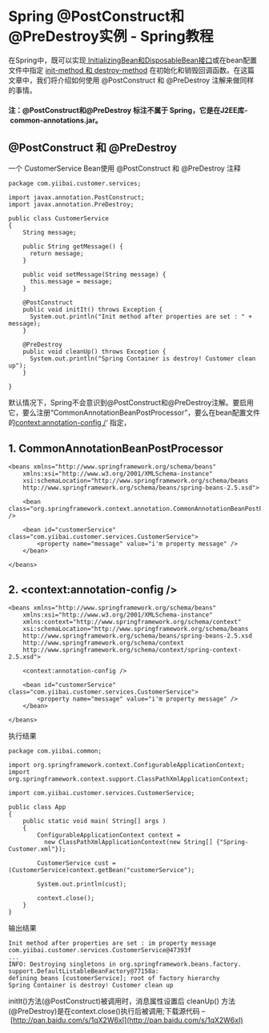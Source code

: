 # Spring @PostConstruct和@PreDestroy实例 - Spring教程

在Spring中，既可以实现[ InitializingBean和DisposableBean接口](http://www.yiibai.com/spring/spring-initializingbean-and-disposablebean-example.html)或在bean配置文件中指定 [init-method 和 destroy-method](http://www.yiibai.com/spring/spring-init-method-and-destroy-method-example.html) 在初始化和销毁回调函数。在这篇文章中，我们将介绍如何使用 @PostConstruct 和 @PreDestroy 注解来做同样的事情。

#### 注：@PostConstruct和@PreDestroy 标注不属于 Spring，它是在J2EE库- common-annotations.jar。

## @PostConstruct 和 @PreDestroy

一个 CustomerService Bean使用 @PostConstruct 和 @PreDestroy 注释

```
package com.yiibai.customer.services;

import javax.annotation.PostConstruct;
import javax.annotation.PreDestroy;

public class CustomerService
{
    String message;

    public String getMessage() {
      return message;
    }

    public void setMessage(String message) {
      this.message = message;
    }

    @PostConstruct
    public void initIt() throws Exception {
      System.out.println("Init method after properties are set : " + message);
    }

    @PreDestroy
    public void cleanUp() throws Exception {
      System.out.println("Spring Container is destroy! Customer clean up");
    }

}
```

默认情况下，Spring不会意识到@PostConstruct和@PreDestroy注解。要启用它，要么注册“CommonAnnotationBeanPostProcessor”，要么在bean配置文件的<context:annotation-config />‘ 指定，

## 1\. CommonAnnotationBeanPostProcessor

```
<beans xmlns="http://www.springframework.org/schema/beans"
    xmlns:xsi="http://www.w3.org/2001/XMLSchema-instance"
    xsi:schemaLocation="http://www.springframework.org/schema/beans
    http://www.springframework.org/schema/beans/spring-beans-2.5.xsd">

    <bean class="org.springframework.context.annotation.CommonAnnotationBeanPostProcessor" />

    <bean id="customerService" class="com.yiibai.customer.services.CustomerService">
        <property name="message" value="i'm property message" />
    </bean>

</beans>
```

## 2\. &lt;context:annotation-config /&gt;

```
<beans xmlns="http://www.springframework.org/schema/beans"
    xmlns:xsi="http://www.w3.org/2001/XMLSchema-instance"
    xmlns:context="http://www.springframework.org/schema/context"
    xsi:schemaLocation="http://www.springframework.org/schema/beans
    http://www.springframework.org/schema/beans/spring-beans-2.5.xsd
    http://www.springframework.org/schema/context
    http://www.springframework.org/schema/context/spring-context-2.5.xsd">

    <context:annotation-config />

    <bean id="customerService" class="com.yiibai.customer.services.CustomerService">
        <property name="message" value="i'm property message" />
    </bean>

</beans>
```

执行结果

```
package com.yiibai.common;

import org.springframework.context.ConfigurableApplicationContext;
import org.springframework.context.support.ClassPathXmlApplicationContext;

import com.yiibai.customer.services.CustomerService;

public class App 
{
    public static void main( String[] args )
    {
        ConfigurableApplicationContext context = 
          new ClassPathXmlApplicationContext(new String[] {"Spring-Customer.xml"});

        CustomerService cust = (CustomerService)context.getBean("customerService");

        System.out.println(cust);

        context.close();
    }
}
```

输出结果

```
Init method after properties are set : im property message
com.yiibai.customer.services.CustomerService@47393f
...
INFO: Destroying singletons in org.springframework.beans.factory.
support.DefaultListableBeanFactory@77158a: 
defining beans [customerService]; root of factory hierarchy
Spring Container is destroy! Customer clean up
```

initIt()方法(@PostConstruct)被调用时，消息属性设置后 cleanUp() 方法(@PreDestroy)是在context.close()执行后被调用;下载源代码 – [http://pan.baidu.com/s/1qX2W6xI](http://pan.baidu.com/s/1qX2W6xI)

